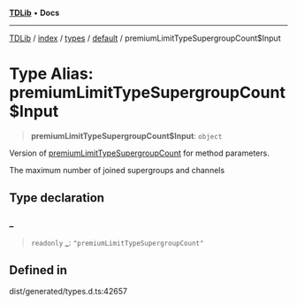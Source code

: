 [**TDLib**](../../../../../../README.md) • **Docs**

***

[TDLib](../../../../../../modules.md) / [index](../../../../../README.md) / [types](../../../README.md) / [default](../README.md) / premiumLimitTypeSupergroupCount$Input

# Type Alias: premiumLimitTypeSupergroupCount$Input

> **premiumLimitTypeSupergroupCount$Input**: `object`

Version of [premiumLimitTypeSupergroupCount](premiumLimitTypeSupergroupCount.md) for method parameters.

The maximum number of joined supergroups and channels

## Type declaration

### \_

> `readonly` **\_**: `"premiumLimitTypeSupergroupCount"`

## Defined in

dist/generated/types.d.ts:42657
